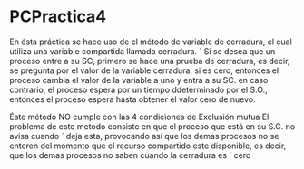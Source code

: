 # PCPractica4
En ésta práctica se hace uso de el método de variable de cerradura,
el cual utiliza una variable compartida llamada cerradura. ´
Si se desea que un proceso entre a su SC, primero se hace una prueba de cerradura, es decir,
se pregunta por el valor de la variable cerradura, si es cero, entonces el proceso cambia el
valor de la variable a uno y entra a su SC. en caso contrario, el proceso espera por un tiempo
ddeterminado por el S.O., entonces el proceso espera hasta obtener el valor cero de nuevo.

Éste método NO cumple con las 4 condiciones de Exclusión mutua
El problema de este metodo consiste en que el proceso que está en su S.C. no avisa cuando ´
deja esta, provocando así que los demas procesos no se enteren del momento que el recurso
compartido este disponible, es decir, que los demas procesos no saben cuando la cerradura es ´
cero
